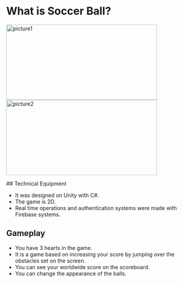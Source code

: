 # What is Soccer Ball?

<p>
<img src="https://i.ibb.co/Dr8yD5v/picture1.jpg" alt="picture1" border="0" width="400" height="200"/></a>
<a href="https://imgbb.com/"><img src="https://i.ibb.co/Dg9XmZ2/unnamed-1.jpg" alt="picture2" border="0"width="400" height="200" /></a>
</p>
## Technical Equipment

- It was designed on Unity with C#.
- The game is 2D.
- Real time operations and authentication systems were made with Firebase systems.



## Gameplay

- You have 3 hearts in the game.
- It is a game based on increasing your score by jumping over the obstacles set on the screen.
- You can see your worldwide score on the scoreboard.
- You can change the appearance of the balls.




